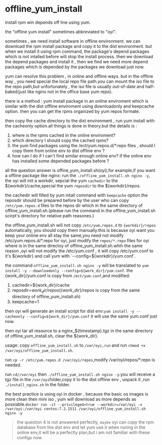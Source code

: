 # offline_yum_install
install rpm win depends off line using yum.

the "offline yum install" sometimes abbreviated to "oyi".

sometimes , we need install software in offline environment.
we can download the rpm install package and copy it to the dist environment. 
but when we install it using rpm command, the package's depend packages which is not intalled before will stop the install process.
then we download the depend packages and install it , then we find we need more depend packages which is depended by the packages we download just now.

yum can resolve this problem , in online and offline ways. but in the offline way , you need special the local repo file path.you can mount the iso file to the repo path,but unfortunately , the iso file is usually out-of-date and half-baked(just like nginx not in the office base yum repo).

there is a method : yum install package in an online enviroment which is similar with the dist offline enviroment using downloadonly and keepcache option. then you can get the rpms organized by yum repos formate.

then copy the cache directory to the dist environment , run yum install with the cacheonly option.all things is done in theory.but the details is :
1. where is the rpms cached in the online enviroment?
2. which directory I should copy the cached rpms?
3. the yum find packages using the /ect/yum.repos.d/*.repo files , should I copy them from online env to dist offline env ?
4. how can I do if I can't find similar enough online env? if the online env has installed some depended packages before ?

all the question answer is offine_yum_install.sh(oyi),for example,if you want a offline package like nginx:
run the `./offline_yum_install.sh nginx -y`, the oyi will init a workdir, sepcial the yum `cachedir` to the ${workdir}/cache,special the yum `reposdir` to the ${workdir}/repos. 

the cachedir will filled by yum intall command with `keepcache` option.the reposdir should be prepared before by the user who can copy `/etc/yum.repos.d` files to the repos dir which in the same directory of offline_yum_install.sh.(please run the command in the offline_yum_install.sh scirpt's directory for relative path reasones.)

the  offline_yum_install.sh will not copy `/etc/yum.repos.d` to `{workdir}/repos` automatically, you should copy them manually.this is because oyi want you keep your online env all stay the same,you need not modify /etc/yum.repos.d/*.repo for oyi, just modify the `repos/*.repo` files for oyi where is in  the same directoy of  offline_yum_install.sh.whih the same reason ,oyi will not modify the /etc/yum.conf , it will copy /etc/yum.conf to it's ${workdir} and call yum with `--config=${workdir}/yum.conf`.

the command `offline_yum_install.sh nginx -y` will be translated to `yum install -y --downloadonly --config=${work_dir}/yum.conf`. the {work_dir}/yum.conf is copy from `/ect/yum.conf`,and modified:
1. cachedir=${work_dir}/cache
2. reposdir=${work_dir}/repos (${work_dir}/repos is copy from the same directory of offline_yum_install.sh)
3. keepcache=1

then oyi will generate an install script for dist env:`yum install -y --cacheonly --config=${work_dir}/yum.conf`
it will use the same yum.conf just now.

then oyi tar all resource to a nginx_${timestamp}.tgz in the same directory of offline_yum_install.sh, clear the ${work_dir}.

usage:
copy `offline_yum_install.sh` to `/var/oyi,run` and run `chmod +x /var/oyi/offline_yum_install.sh`.

run `cp -r /etc/yum.repos.d /var/oyi/repos`,modify /var/oyi/repos/*.repo is needed.

run `cd//var/oyi` then `./offline_yum_install.sh nginx -y`.you will receive a tgz file in the `/var/oyi`folder,copy it to the dist offline env , unpack it ,run `./install_nginx.sh` in the folder.

the best practice is using oyi in docker , because the basic os images is more clean then mini iso , yum will download as more depends as possiable.`docker run -it --privileged=true --workdir=/var/oyi -v /var/oyi:/var/oyi centos:7.2.1511 /var/oyi/offline_yum_install.sh nginx -y `  

>the question 4 is not answered perfectly, `maybe` oyi can copy the rpm database from the dist env and let yum use it when runing in the online env,it will be a perfectly plan,but i am not familiar with these configs now.



